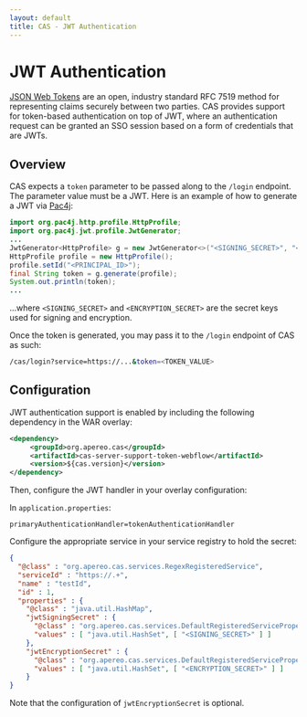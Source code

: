 ```yaml
---
layout: default
title: CAS - JWT Authentication
---
```


# JWT Authentication
[JSON Web Tokens](http://jwt.io/) are an open, industry standard RFC 7519 method for representing claims securely between two parties.
CAS provides support for token-based authentication on top of JWT, where an authentication request can be granted an SSO session based
on a form of credentials that are JWTs. 

## Overview
CAS expects a `token` parameter to be passed along to the `/login` endpoint. The parameter value must be a 
JWT. Here is an example of how to generate a JWT via [Pac4j](https://github.com/pac4j/pac4j):

```java
import org.pac4j.http.profile.HttpProfile;
import org.pac4j.jwt.profile.JwtGenerator;
...
JwtGenerator<HttpProfile> g = new JwtGenerator<>("<SIGNING_SECRET>", "<ENCRYPTION_SECRET>");
HttpProfile profile = new HttpProfile();
profile.setId("<PRINCIPAL_ID>");
final String token = g.generate(profile);
System.out.println(token);
...
```

...where `<SIGNING_SECRET>` and `<ENCRYPTION_SECRET>` are the secret keys used for signing and encryption.

Once the token is generated, you may pass it to the `/login` endpoint of CAS as such:

```bash
/cas/login?service=https://...&token=<TOKEN_VALUE>
```

## Configuration
JWT authentication support is enabled by including the following dependency in the WAR overlay:

```xml
<dependency>
     <groupId>org.apereo.cas</groupId>
     <artifactId>cas-server-support-token-webflow</artifactId>
     <version>${cas.version}</version>
</dependency>
```

Then, configure the JWT handler in your overlay configuration:

In `application.properties`:

```properties
primaryAuthenticationHandler=tokenAuthenticationHandler
```

Configure the appropriate service in your service registry to hold the secret:

```json
{
  "@class" : "org.apereo.cas.services.RegexRegisteredService",
  "serviceId" : "https://.+",
  "name" : "testId",
  "id" : 1,
  "properties" : {
    "@class" : "java.util.HashMap",
    "jwtSigningSecret" : {
      "@class" : "org.apereo.cas.services.DefaultRegisteredServiceProperty",
      "values" : [ "java.util.HashSet", [ "<SIGNING_SECRET>" ] ]
    },
    "jwtEncryptionSecret" : {
      "@class" : "org.apereo.cas.services.DefaultRegisteredServiceProperty",
      "values" : [ "java.util.HashSet", [ "<ENCRYPTION_SECRET>" ] ]
    }
}
```

Note that the configuration of `jwtEncryptionSecret` is optional. 
